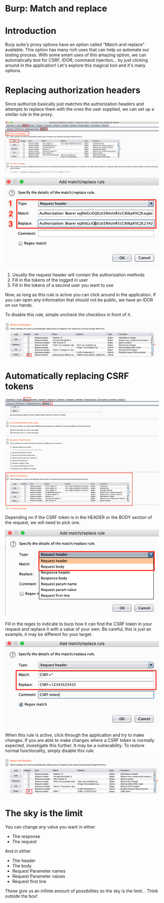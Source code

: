 # Burp: Match and replace

# Introduction

Burp suite's proxy options have an option called "Match and replace" available. This option has many rich uses that can help us automate our testing process. With some smart uses of this amazing option, we can automatically test for CSRF, IDOR, command injection,.. by just clicking around in the application! Let's explore this magical tool and it's many options.

# Replacing authorization headers

Since authorize basically just matches the authorization headers and attempts to replace them with the ones the user supplied, we can set up a similar rule in the proxy.

![Burp%20Match%20and%20replace%2097423351e4e24f8889204cf651ac15db/Untitled.png](Burp%20Match%20and%20replace%2097423351e4e24f8889204cf651ac15db/Untitled.png)

![Burp%20Match%20and%20replace%2097423351e4e24f8889204cf651ac15db/Untitled%201.png](Burp%20Match%20and%20replace%2097423351e4e24f8889204cf651ac15db/Untitled%201.png)

1. Usually the request header will contain the authorization methods
2. Fill in the tokens of the logged in user
3. Fill in the tokens of a second user you want to use

Now, as long as this rule is active you can click around in the application. If you can open any information that should not be public, we have an IDOR on our hands.

To disable this rule, simple uncheck the checkbox in front of it.

 

![Burp%20Match%20and%20replace%2097423351e4e24f8889204cf651ac15db/Untitled%202.png](Burp%20Match%20and%20replace%2097423351e4e24f8889204cf651ac15db/Untitled%202.png)

# Automatically replacing CSRF tokens

![../../Vulnerability%20types%20d6487b7204244f159482be2dfb025fea/CSRF%209bfcc03c9ce246a58d4815982e85bc18/Untitled.png](../../Vulnerability%20types%20d6487b7204244f159482be2dfb025fea/CSRF%209bfcc03c9ce246a58d4815982e85bc18/Untitled.png)

Depending on if the CSRF token is in the HEADER or the BODY section of the request, we will need to pick one.

![../../Vulnerability%20types%20d6487b7204244f159482be2dfb025fea/CSRF%209bfcc03c9ce246a58d4815982e85bc18/Untitled%201.png](../../Vulnerability%20types%20d6487b7204244f159482be2dfb025fea/CSRF%209bfcc03c9ce246a58d4815982e85bc18/Untitled%201.png)

Fill in the regex to indicate to burp how it can find the CSRF token in your request and replace it with a value of your own. Be careful, this is just an example, it may be different for your target.

![../../Vulnerability%20types%20d6487b7204244f159482be2dfb025fea/CSRF%209bfcc03c9ce246a58d4815982e85bc18/Untitled%202.png](../../Vulnerability%20types%20d6487b7204244f159482be2dfb025fea/CSRF%209bfcc03c9ce246a58d4815982e85bc18/Untitled%202.png)

When this rule is active, click through the application and try to make changes. If you are able to make changes where a CSRF token is normally expected, investigate this further. It may be a vulnerability. To restore normal functionality, simply disable this rule.

![../../Vulnerability%20types%20d6487b7204244f159482be2dfb025fea/CSRF%209bfcc03c9ce246a58d4815982e85bc18/Untitled%203.png](../../Vulnerability%20types%20d6487b7204244f159482be2dfb025fea/CSRF%209bfcc03c9ce246a58d4815982e85bc18/Untitled%203.png)

# The sky is the limit

You can change any value you want in either 

- The response
- The request

And in either

- The header
- The body
- Request Parameter names
- Request Parameter values
- Request first line

These give us an infinte amount of possibilites so the sky is the limit... Think outside the box!